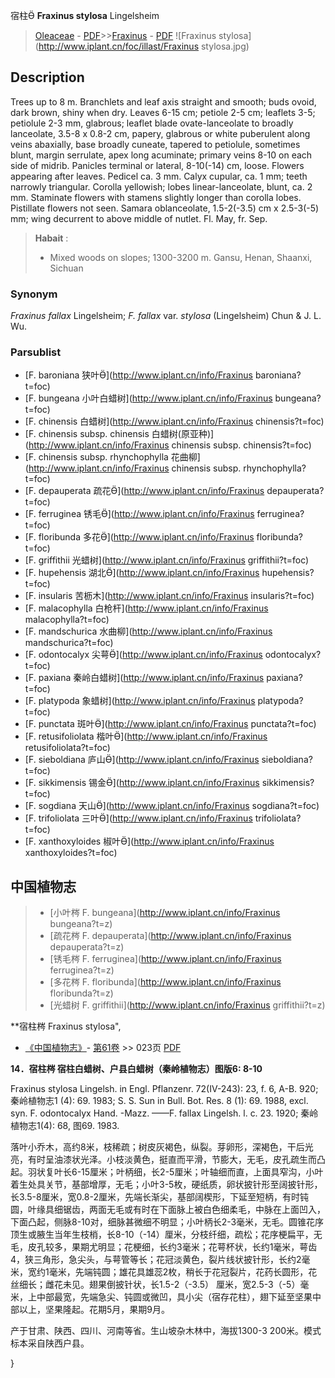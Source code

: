 宿柱 **Fraxinus stylosa** Lingelsheim

> [Oleaceae](http://www.iplant.cn/info/Oleaceae?t=foc) - [PDF](http://www.iplant.cn/foc/pdf/Oleaceae.pdf)>>[Fraxinus](http://www.iplant.cn/info/Fraxinus?t=foc) - [PDF](http://www.iplant.cn/foc/pdf/Fraxinus.pdf)
![Fraxinus stylosa](http://www.iplant.cn/foc/illast/Fraxinus stylosa.jpg)

## Description

Trees up to 8 m. Branchlets and leaf axis straight and smooth; buds ovoid, dark brown, shiny when dry. Leaves 6-15 cm; petiole 2-5 cm; leaflets 3-5; petiolule 2-3 mm, glabrous; leaflet blade ovate-lanceolate to broadly lanceolate, 3.5-8 x 0.8-2 cm, papery, glabrous or white puberulent along veins abaxially, base broadly cuneate, tapered to petiolule, sometimes blunt, margin serrulate, apex long acuminate; primary veins 8-10 on each side of midrib. Panicles terminal or lateral, 8-10(-14) cm, loose. Flowers appearing after leaves. Pedicel ca. 3 mm. Calyx cupular, ca. 1 mm; teeth narrowly triangular. Corolla yellowish; lobes linear-lanceolate, blunt, ca. 2 mm. Staminate flowers with stamens slightly longer than corolla lobes. Pistillate flowers not seen. Samara oblanceolate, 1.5-2(-3.5) cm x 2.5-3(-5) mm; wing decurrent to above middle of nutlet. Fl. May, fr. Sep.


> **Habait** : 
>* Mixed woods on slopes; 1300-3200 m. Gansu, Henan, Shaanxi, Sichuan

### Synonym
*Fraxinus fallax* Lingelsheim; *F. fallax* var. *stylosa* (Lingelsheim) Chun & J. L. Wu.

### Parsublist

* [F.  baroniana  狭叶](http://www.iplant.cn/info/Fraxinus baroniana?t=foc)
* [F.  bungeana  小叶白蜡树](http://www.iplant.cn/info/Fraxinus bungeana?t=foc)
* [F.  chinensis  白蜡树](http://www.iplant.cn/info/Fraxinus chinensis?t=foc)
* [F.  chinensis subsp. chinensis  白蜡树(原亚种)](http://www.iplant.cn/info/Fraxinus chinensis subsp. chinensis?t=foc)
* [F.  chinensis subsp. rhynchophylla  花曲柳](http://www.iplant.cn/info/Fraxinus chinensis subsp. rhynchophylla?t=foc)
* [F.  depauperata  疏花](http://www.iplant.cn/info/Fraxinus depauperata?t=foc)
* [F.  ferruginea  锈毛](http://www.iplant.cn/info/Fraxinus ferruginea?t=foc)
* [F.  floribunda  多花](http://www.iplant.cn/info/Fraxinus floribunda?t=foc)
* [F.  griffithii  光蜡树](http://www.iplant.cn/info/Fraxinus griffithii?t=foc)
* [F.  hupehensis  湖北](http://www.iplant.cn/info/Fraxinus hupehensis?t=foc)
* [F.  insularis  苦枥木](http://www.iplant.cn/info/Fraxinus insularis?t=foc)
* [F.  malacophylla  白枪杆](http://www.iplant.cn/info/Fraxinus malacophylla?t=foc)
* [F.  mandschurica  水曲柳](http://www.iplant.cn/info/Fraxinus mandschurica?t=foc)
* [F.  odontocalyx  尖萼](http://www.iplant.cn/info/Fraxinus odontocalyx?t=foc)
* [F.  paxiana  秦岭白蜡树](http://www.iplant.cn/info/Fraxinus paxiana?t=foc)
* [F.  platypoda  象蜡树](http://www.iplant.cn/info/Fraxinus platypoda?t=foc)
* [F.  punctata  斑叶](http://www.iplant.cn/info/Fraxinus punctata?t=foc)
* [F.  retusifoliolata  楷叶](http://www.iplant.cn/info/Fraxinus retusifoliolata?t=foc)
* [F.  sieboldiana  庐山](http://www.iplant.cn/info/Fraxinus sieboldiana?t=foc)
* [F.  sikkimensis  锡金](http://www.iplant.cn/info/Fraxinus sikkimensis?t=foc)
* [F.  sogdiana  天山](http://www.iplant.cn/info/Fraxinus sogdiana?t=foc)
* [F.  trifoliolata  三叶](http://www.iplant.cn/info/Fraxinus trifoliolata?t=foc)
* [F.  xanthoxyloides  椒叶](http://www.iplant.cn/info/Fraxinus xanthoxyloides?t=foc)


## 中国植物志

> * [小叶梣  F.  bungeana](http://www.iplant.cn/info/Fraxinus bungeana?t=z)
> * [疏花梣  F.  depauperata](http://www.iplant.cn/info/Fraxinus depauperata?t=z)
> * [锈毛梣  F.  ferruginea](http://www.iplant.cn/info/Fraxinus ferruginea?t=z)
> * [多花梣  F.  floribunda](http://www.iplant.cn/info/Fraxinus floribunda?t=z)
> * [光蜡树  F.  griffithii](http://www.iplant.cn/info/Fraxinus griffithii?t=z)


**宿柱梣 Fraxinus stylosa",

* [《中国植物志》](http://www.iplant.cn/frps)- [第61卷](http://www.iplant.cn/frps/vol/61) >> 023页 [PDF](http://www.iplant.cn/frps/pdf/61/023a.PDF)


**14．宿柱梣 宿柱白蜡树、户县白蜡树（秦岭植物志）图版6: 8-10**

Fraxinus stylosa Lingelsh. in Engl. Pflanzenr. 72(IV-243): 23, f. 6, A-B. 920; 秦岭植物志1 (4): 69. 1983; S. S. Sun in Bull. Bot. Res. 8 (1): 69. 1988, excl. syn. F. odontocalyx Hand. -Mazz. ——F. fallax Lingelsh. l. c. 23. 1920; 秦岭植物志1(4): 68, 图69. 1983.

落叶小乔木，高约8米，枝稀疏；树皮灰褐色，纵裂。芽卵形，深褐色，干后光亮，有时呈油漆状光泽。小枝淡黄色，挺直而平滑，节膨大，无毛，皮孔疏生而凸起。羽状复叶长6-15厘米；叶柄细，长2-5厘米；叶轴细而直，上面具窄沟，小叶着生处具关节，基部增厚，无毛；小叶3-5枚，硬纸质，卵状披针形至阔披针形，长3.5-8厘米，宽0.8-2厘米，先端长渐尖，基部阔楔形，下延至短柄，有时钝圆，叶缘具细锯齿，两面无毛或有时在下面脉上被白色细柔毛，中脉在上面凹入，下面凸起，侧脉8-10对，细脉甚微细不明显；小叶柄长2-3毫米，无毛。圆锥花序顶生或腋生当年生枝梢，长8-10（-14）厘米，分枝纤细，疏松；花序梗扁平，无毛，皮孔较多，果期尤明显；花梗细，长约3毫米；花萼杯状，长约1毫米，萼齿4，狭三角形，急尖头，与萼管等长；花冠淡黄色，裂片线状披针形，长约2毫米，宽约1毫米，先端钝圆；雄花具雄蕊2枚，稍长于花冠裂片，花药长圆形，花丝细长；雌花未见。翅果倒披针状，长1.5-2（-3.5） 厘米，宽2.5-3（-5）毫米，上中部最宽，先端急尖、钝圆或微凹，具小尖（宿存花柱），翅下延至坚果中部以上，坚果隆起。花期5月，果期9月。

产于甘肃、陕西、四川、河南等省。生山坡杂木林中，海拔1300-3 200米。模式标本采自陕西户县。

}